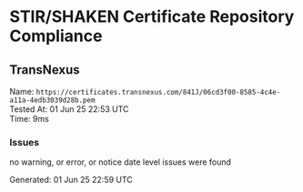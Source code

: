 # STIR/SHAKEN Certificate Repository Compliance

## TransNexus

Name: `https://certificates.transnexus.com/841J/06cd3f00-8585-4c4e-a11a-4edb3039d28b.pem`\
Tested At: 01 Jun 25 22:53 UTC\
Time: 9ms

### Issues

no warning, or error, or notice date level issues were found

Generated: 01 Jun 25 22:59 UTC